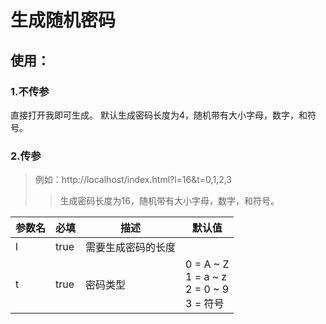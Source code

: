 # 生成随机密码
## 使用：
### 1.不传参
直接打开我即可生成。
默认生成密码长度为4，随机带有大小字母，数字，和符号。

### 2.传参

> 例如：http://localhost/index.html?l=16&t=0,1,2,3
>
> > 生成密码长度为16，随机带有大小字母，数字，和符号。

| 参数名 | 必填 | 描述               | 默认值                                                       |
| ------ | ---- | ------------------ | ------------------------------------------------------------ |
| l      | true | 需要生成密码的长度 |                                                              |
| t      | true | 密码类型           | 0 = A ~ Z<br />1 = a ~ z<br />2 = 0 ~ 9<br />3 = 符号 |

